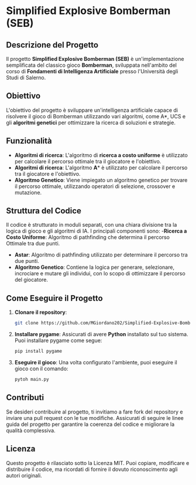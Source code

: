 # Simplified Explosive Bomberman (SEB)

## Descrizione del Progetto

Il progetto **Simplified Explosive Bomberman (SEB)** è un'implementazione semplificata del classico gioco **Bomberman**, sviluppata nell'ambito del corso di **Fondamenti di Intelligenza Artificiale** presso l'Università degli Studi di Salerno.

## Obiettivo

L'obiettivo del progetto è sviluppare un'intelligenza artificiale capace di risolvere il gioco di Bomberman utilizzando vari algoritmi, come A*, UCS e gli **algoritmi genetici** per ottimizzare la ricerca di soluzioni e strategie.

## Funzionalità
- **Algoritmi di ricerca**: L'algoritmo di **ricerca a costo uniforme** è utilizzato per calcolare il percorso ottimale tra il giocatore e l'obiettivo.
- **Algoritmi di ricerca**: L'algoritmo **A*** è utilizzato per calcolare il percorso tra il giocatore e l'obiettivo.
- **Algoritmo Genetico**: Viene impiegato un algoritmo genetico per trovare il percorso ottimale, utilizzando operatori di selezione, crossover e mutazione.


## Struttura del Codice

Il codice è strutturato in moduli separati, con una chiara divisione tra la logica di gioco e gli algoritmi di IA. I principali componenti sono:
-**Ricerca a Costo Uniforme**: Algoritmo di pathfinding che determina il percorso Ottimale tra due punti.
- **Astar**: Algoritmo di pathfinding utilizzato per determinare il percorso tra due punti.
- **Algoritmo Genetico**: Contiene la logica per generare, selezionare, incrociare e mutare gli individui, con lo scopo di ottimizzare il percorso del giocatore.

## Come Eseguire il Progetto

1. **Clonare il repository**:
   ```bash
   git clone https://github.com/MGiordano202/Simplified-Explosive-Bomberman-SEB
   ```
2. **Installare pygame**:
    Assicurati di avere **Python** installato sul tuo sistema. Puoi installare pygame come segue:
   ```bash
   pip install pygame
   ```
3. **Eseguire il gioco**:
   Una volta configurato l'ambiente, puoi eseguire il gioco con il comando:
   ```bash
   pytoh main.py
   ```

## Contributi

Se desideri contribuire al progetto, ti invitiamo a fare fork del repository e inviare una pull request con le tue modifiche. Assicurati di seguire le linee guida del progetto per garantire la coerenza del codice e migliorare la qualità complessiva.

## Licenza

Questo progetto è rilasciato sotto la Licenza MIT. Puoi copiare, modificare e distribuire il codice, ma ricordati di fornire il dovuto riconoscimento agli autori originali.
